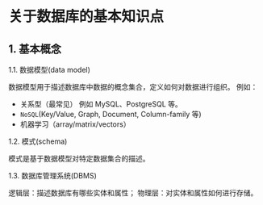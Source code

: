 
# 关于数据库的基本知识点

## 1. 基本概念

1.1. 数据模型(data model)

数据模型用于描述数据库中数据的概念集合，定义如何对数据进行组织。
例如：

- 关系型（最常见）
例如 MySQL、PostgreSQL 等。
- `NoSQL`(Key/Value, Graph, Document, Column-family 等)
- 机器学习（array/matrix/vectors）

1.2. 模式(schema)

模式是基于数据模型对特定数据集合的描述。

1.3. 数据库管理系统(DBMS)

逻辑层：描述数据库有哪些实体和属性；
物理层：对实体和属性如何进行存储。
